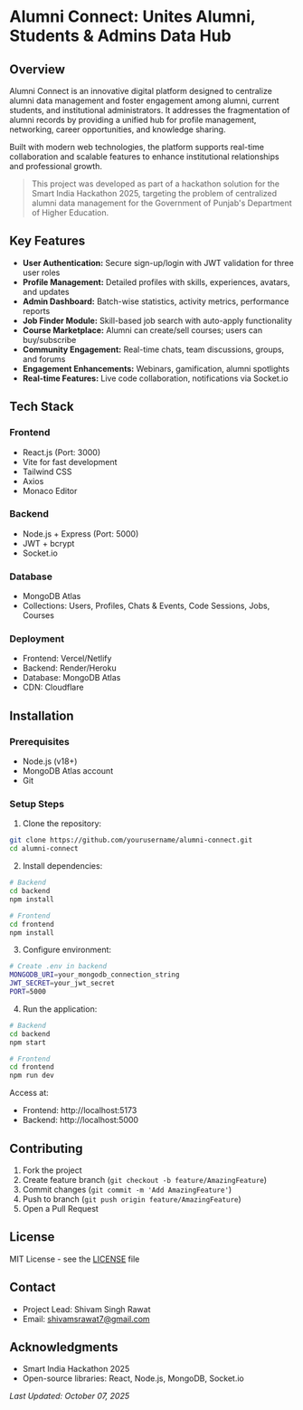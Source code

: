 # Alumni Connect: Unites Alumni, Students & Admins Data Hub

## Overview
Alumni Connect is an innovative digital platform designed to centralize alumni data management and foster engagement among alumni, current students, and institutional administrators. It addresses the fragmentation of alumni records by providing a unified hub for profile management, networking, career opportunities, and knowledge sharing. 

Built with modern web technologies, the platform supports real-time collaboration and scalable features to enhance institutional relationships and professional growth.

> This project was developed as part of a hackathon solution for the Smart India Hackathon 2025, targeting the problem of centralized alumni data management for the Government of Punjab's Department of Higher Education.

## Key Features
- **User Authentication:** Secure sign-up/login with JWT validation for three user roles
- **Profile Management:** Detailed profiles with skills, experiences, avatars, and updates
- **Admin Dashboard:** Batch-wise statistics, activity metrics, performance reports
- **Job Finder Module:** Skill-based job search with auto-apply functionality
- **Course Marketplace:** Alumni can create/sell courses; users can buy/subscribe
- **Community Engagement:** Real-time chats, team discussions, groups, and forums
- **Engagement Enhancements:** Webinars, gamification, alumni spotlights
- **Real-time Features:** Live code collaboration, notifications via Socket.io

## Tech Stack

### Frontend
- React.js (Port: 3000)
- Vite for fast development
- Tailwind CSS
- Axios
- Monaco Editor

### Backend
- Node.js + Express (Port: 5000)
- JWT + bcrypt
- Socket.io

### Database
- MongoDB Atlas
- Collections: Users, Profiles, Chats & Events, Code Sessions, Jobs, Courses

### Deployment
- Frontend: Vercel/Netlify
- Backend: Render/Heroku
- Database: MongoDB Atlas
- CDN: Cloudflare

## Installation

### Prerequisites
- Node.js (v18+)
- MongoDB Atlas account
- Git

### Setup Steps

1. Clone the repository:
```bash
git clone https://github.com/yourusername/alumni-connect.git
cd alumni-connect
```

2. Install dependencies:
```bash
# Backend
cd backend
npm install

# Frontend
cd frontend
npm install
```

3. Configure environment:
```bash
# Create .env in backend
MONGODB_URI=your_mongodb_connection_string
JWT_SECRET=your_jwt_secret
PORT=5000
```

4. Run the application:
```bash
# Backend
cd backend
npm start

# Frontend
cd frontend
npm run dev
```

Access at:
- Frontend: http://localhost:5173
- Backend: http://localhost:5000

## Contributing
1. Fork the project
2. Create feature branch (`git checkout -b feature/AmazingFeature`)
3. Commit changes (`git commit -m 'Add AmazingFeature'`)
4. Push to branch (`git push origin feature/AmazingFeature`)
5. Open a Pull Request

## License
MIT License - see the [LICENSE](LICENSE) file

## Contact
- Project Lead: Shivam Singh Rawat
- Email: shivamsrawat7@gmail.com

## Acknowledgments
- Smart India Hackathon 2025
- Open-source libraries: React, Node.js, MongoDB, Socket.io

*Last Updated: October 07, 2025*
